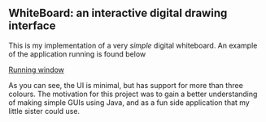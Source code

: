 ## WhiteBoard: an interactive digital drawing interface ##

This is my implementation of a very <i>simple</i> digital whiteboard. An example of the application running is found below

[Running window](http://imgur.com/a/2hZRd)

As you can see, the UI is minimal, but has support for more than three colours. The motivation for this project was to gain a better understanding of making simple GUIs using Java, and as a fun side application that my little sister could use. 
